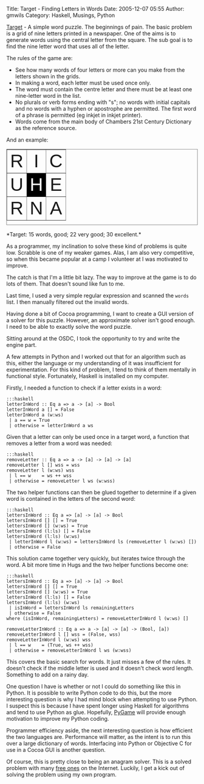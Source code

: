 Title: Target - Finding Letters in Words
Date: 2005-12-07 05:55
Author: gmwils
Category: Haskell, Musings, Python

[Target][] - A simple word puzzle. The beginnings of pain. The basic
problem is a grid of nine letters printed in a newspaper. One of the
aims is to generate words using the central letter from the square. The
sub goal is to find the nine letter word that uses all of the letter.

The rules of the game are:

-   See how many words of four letters or more can you make from the
    letters shown in the grids.
-   In making a word, each letter must be used once only.
-   The word must contain the centre letter and there must be at least
    one nine-letter word in the list.
-   No plurals or verb forms ending with "s"; no words with initial
    capitals and no words with a hyphen or apostrophe are permitted. The
    first word of a phrase is permitted (eg inkjet in inkjet printer).
-   Words come from the main body of Chambers 21st Century Dictionary as
    the reference source.

And an example:

<table align="center" cellspacing="2" cellpadding="2" width="200" height="200" border="1" frame="box">
<tr>
<td valign="middle" align="center">
  <font face="arial,helvetica" size="+4">R</font>
</td>
<td valign="middle" align="center">
  <font face="arial,helvetica" size="+4">I</font>
</td>
<td valign="middle" align="center">
  <font face="arial,helvetica" size="+4">C</font>
</td>
</tr>
<tr>
<td valign="middle" align="center">
  <font face="arial,helvetica" size="+4">U</font>
</td>
<td valign="middle" align="center" bgcolor="#000000">
  <font color="#ffffff" face="arial,helvetica" size="+4">H</font>
</td>
<td valign="middle" align="center">
  <font face="arial,helvetica" size="+4">E</font>
</td>
</tr>
<tr>
<td valign="middle" align="center">
  <font face="arial,helvetica" size="+4">R</font>
</td>
<td valign="middle" align="center">
  <font face="arial,helvetica" size="+4">N</font>
</td>
<td valign="middle" align="center">
  <font face="arial,helvetica" size="+4">A</font>
</td>
</tr>
</table>
*Target: 15 words, good; 22 very good; 30 excellent.*

As a programmer, my inclination to solve these kind of problems is quite
low. Scrabble is one of my weaker games. Alas, I am also very
competitive, so when this became popular at a camp I volunteer at I was
motivated to improve.

The catch is that I'm a little bit lazy. The way to improve at the game
is to do lots of them. That doesn't sound like fun to me.

Last time, I used a very simple regular expression and scanned the
`words` list. I then manually filtered out the invalid words.

Having done a bit of Cocoa programming, I want to create a GUI version
of a solver for this puzzle. However, an approximate solver isn't good
enough. I need to be able to exactly solve the word puzzle.

Sitting around at the OSDC, I took the opportunity to try and write the
engine part.

A few attempts in Python and I worked out that for an algorithm such as
this, either the language or my understanding of it was insufficient for
experimentation. For this kind of problem, I tend to think of them
mentally in functional style. Fortunately, Haskell is installed on my
computer.

Firstly, I needed a function to check if a letter exists in a word:

    :::haskell
    letterInWord :: Eq a => a -> [a] -> Bool
    letterInWord a [] = False
    letterInWord a (w:ws)
     | a == w = True
     | otherwise = letterInWord a ws

Given that a letter can only be used once in a target word, a function
that removes a letter from a word was needed:

    :::haskell
    removeLetter :: Eq a => a -> [a] -> [a] -> [a]
    removeLetter l [] wss = wss
    removeLetter l (w:ws) wss
     | l == w    = ws ++ wss
     | otherwise = removeLetter l ws (w:wss)

The two helper functions can then be glued together to determine if a
given word is contained in the letters of the second word:

    :::haskell
    lettersInWord :: Eq a => [a] -> [a] -> Bool
    lettersInWord [] [] = True
    lettersInWord [] (w:ws) = True
    lettersInWord (l:ls) [] = False
    lettersInWord (l:ls) (w:ws)
     | letterInWord l (w:ws) = lettersInWord ls (removeLetter l (w:ws) [])
     | otherwise = False

This solution came together very quickly, but iterates twice through the
word. A bit more time in Hugs and the two helper functions become one:

    :::haskell
    lettersInWord :: Eq a => [a] -> [a] -> Bool
    lettersInWord [] [] = True
    lettersInWord [] (w:ws) = True
    lettersInWord (l:ls) [] = False
    lettersInWord (l:ls) (w:ws)
     | isInWord = lettersInWord ls remainingLetters
     | otherwise = False
    where (isInWord, remainingLetters) = removeLetterInWord l (w:ws) []

    removeLetterInWord :: Eq a => a -> [a] -> [a] -> (Bool, [a])
    removeLetterInWord l [] wss = (False, wss)
    removeLetterInWord l (w:ws) wss
     | l == w    = (True, ws ++ wss)
     | otherwise = removeLetterInWord l ws (w:wss)

This covers the basic search for words. It just misses a few of the
rules. It doesn't check if the middle letter is used and it doesn't
check word length. Something to add on a rainy day.

One question I have is whether or not I could do something like this in
Python. It is possible to write Python code to do this, but the more
interesting question is why I had mind block when attempting to use
Python. I suspect this is because I have spent longer using Haskell for
algorithms and tend to use Python as glue. Hopefully, [PyGame][] will
provide enough motivation to improve my Python coding.

Programmer efficiency aside, the next interesting question is how
efficient the two languages are. Performance will matter, as the intent
is to run this over a large dictionary of words. Interfacing into Python
or Objective C for use in a Cocoa GUI is another question.

Of course, this is pretty close to being an anagram solver. This is a
solved problem with many [free ones][] on the Internet. Luckily, I get a
kick out of solving the problem using my own program.

  [Target]: http://www.theage.com.au/entertainment/puzzles/target.html
  [PyGame]: http://www.pseudofish.com/blog/2005/12/06/pygame-on-mac-os-x-with-pyopengl/
  [free ones]: http://www.ssynth.co.uk/~gay/cgi-bin/nph-an?line=RICUHERNA&words=1&dict=antworth&doai=on
